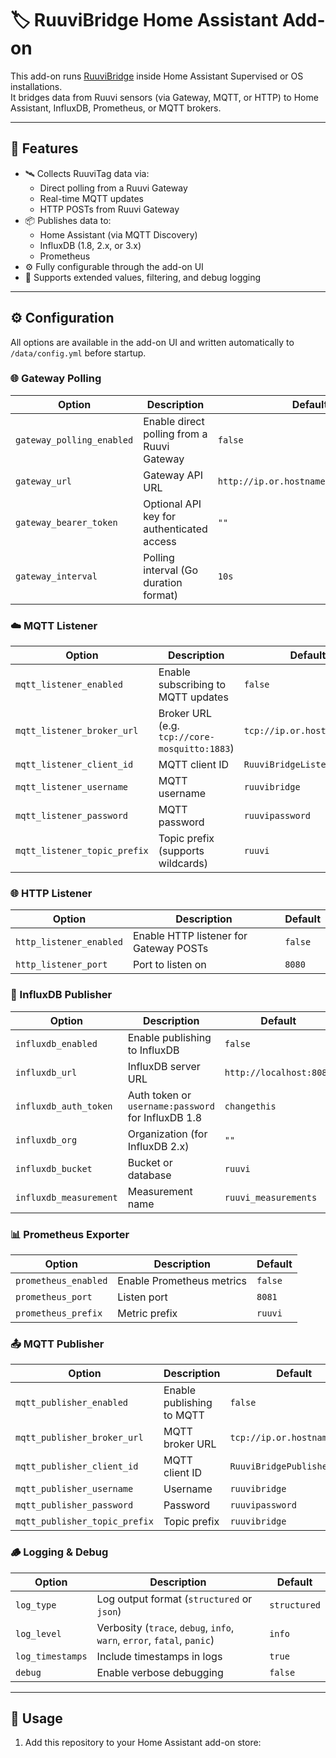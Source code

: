 # 🏷️ RuuviBridge Home Assistant Add-on

This add-on runs [RuuviBridge](https://github.com/Scrin/RuuviBridge) inside Home Assistant Supervised or OS installations.  
It bridges data from Ruuvi sensors (via Gateway, MQTT, or HTTP) to Home Assistant, InfluxDB, Prometheus, or MQTT brokers.

---

## 🧩 Features

- 🛰️ Collects RuuviTag data via:
  - Direct polling from a Ruuvi Gateway
  - Real-time MQTT updates
  - HTTP POSTs from Ruuvi Gateway
- 📦 Publishes data to:
  - Home Assistant (via MQTT Discovery)
  - InfluxDB (1.8, 2.x, or 3.x)
  - Prometheus
- ⚙️ Fully configurable through the add-on UI
- 🧠 Supports extended values, filtering, and debug logging

---

## ⚙️ Configuration

All options are available in the add-on UI and written automatically to `/data/config.yml` before startup.

### 🌐 Gateway Polling
| Option | Description | Default |
|--------|--------------|----------|
| `gateway_polling_enabled` | Enable direct polling from a Ruuvi Gateway | `false` |
| `gateway_url` | Gateway API URL | `http://ip.or.hostname.of.the.gateway` |
| `gateway_bearer_token` | Optional API key for authenticated access | `""` |
| `gateway_interval` | Polling interval (Go duration format) | `10s` |

### ☁️ MQTT Listener
| Option | Description | Default |
|--------|--------------|----------|
| `mqtt_listener_enabled` | Enable subscribing to MQTT updates | `false` |
| `mqtt_listener_broker_url` | Broker URL (e.g. `tcp://core-mosquitto:1883`) | `tcp://ip.or.hostname:1883` |
| `mqtt_listener_client_id` | MQTT client ID | `RuuviBridgeListener` |
| `mqtt_listener_username` | MQTT username | `ruuvibridge` |
| `mqtt_listener_password` | MQTT password | `ruuvipassword` |
| `mqtt_listener_topic_prefix` | Topic prefix (supports wildcards) | `ruuvi` |

### 🌐 HTTP Listener
| Option | Description | Default |
|--------|--------------|----------|
| `http_listener_enabled` | Enable HTTP listener for Gateway POSTs | `false` |
| `http_listener_port` | Port to listen on | `8080` |

### 🧮 InfluxDB Publisher
| Option | Description | Default |
|--------|--------------|----------|
| `influxdb_enabled` | Enable publishing to InfluxDB | `false` |
| `influxdb_url` | InfluxDB server URL | `http://localhost:8086` |
| `influxdb_auth_token` | Auth token or `username:password` for InfluxDB 1.8 | `changethis` |
| `influxdb_org` | Organization (for InfluxDB 2.x) | `""` |
| `influxdb_bucket` | Bucket or database | `ruuvi` |
| `influxdb_measurement` | Measurement name | `ruuvi_measurements` |

### 📊 Prometheus Exporter
| Option | Description | Default |
|--------|--------------|----------|
| `prometheus_enabled` | Enable Prometheus metrics | `false` |
| `prometheus_port` | Listen port | `8081` |
| `prometheus_prefix` | Metric prefix | `ruuvi` |

### 📤 MQTT Publisher
| Option | Description | Default |
|--------|--------------|----------|
| `mqtt_publisher_enabled` | Enable publishing to MQTT | `false` |
| `mqtt_publisher_broker_url` | MQTT broker URL | `tcp://ip.or.hostname:1883` |
| `mqtt_publisher_client_id` | MQTT client ID | `RuuviBridgePublisher` |
| `mqtt_publisher_username` | Username | `ruuvibridge` |
| `mqtt_publisher_password` | Password | `ruuvipassword` |
| `mqtt_publisher_topic_prefix` | Topic prefix | `ruuvibridge` |

### 🪵 Logging & Debug
| Option | Description | Default |
|--------|--------------|----------|
| `log_type` | Log output format (`structured` or `json`) | `structured` |
| `log_level` | Verbosity (`trace`, `debug`, `info`, `warn`, `error`, `fatal`, `panic`) | `info` |
| `log_timestamps` | Include timestamps in logs | `true` |
| `debug` | Enable verbose debugging | `false` |

---

## 🚀 Usage

1. Add this repository to your Home Assistant add-on store:  
